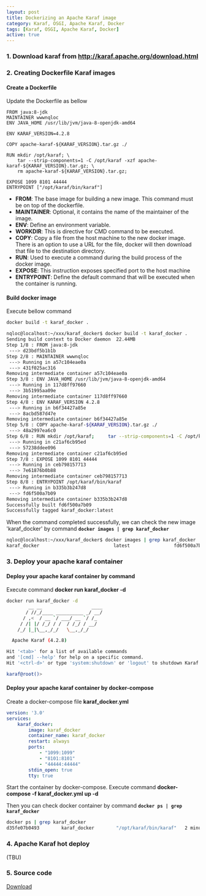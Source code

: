 ```yaml
---
layout: post
title: Dockerizing an Apache Karaf image
category: Karaf, OSGI, Apache Karaf, Docker
tags: [Karaf, OSGI, Apache Karaf, Docker]
active: true
---
```



### 1. Download karaf from <http://karaf.apache.org/download.html>

### 2. Creating Dockerfile Karaf images

#### Create a Dockerfile

Update the Dockerfile as bellow

```
FROM java:8-jdk
MAINTAINER wwwnqloc
ENV JAVA_HOME /usr/lib/jvm/java-8-openjdk-amd64

ENV KARAF_VERSION=4.2.8

COPY apache-karaf-${KARAF_VERSION}.tar.gz ./

RUN mkdir /opt/karaf; \
    tar --strip-components=1 -C /opt/karaf -xzf apache-karaf-${KARAF_VERSION}.tar.gz; \
    rm apache-karaf-${KARAF_VERSION}.tar.gz;

EXPOSE 1099 8101 44444
ENTRYPOINT ["/opt/karaf/bin/karaf"]
```
* **FROM**: The base image for building a new image. This command must be on top of the dockerfile.
* **MAINTAINER**: Optional, it contains the name of the maintainer of the image.
* **ENV**: Define an environment variable.
* **WORKDIR**: This is directive for CMD command to be executed.
* **COPY**: Copy a file from the host machine to the new docker image. There is an option to use a URL for the file, docker will then download that file to the destination directory.
* **RUN**: Used to execute a command during the build process of the docker image.
* **EXPOSE**: This instruction exposes specified port to the host machine
* **ENTRYPOINT**: Define the default command that will be executed when the container is running.

#### Build docker image

Execute bellow command

```sh
docker build -t karaf_docker .
```

```sh
nqloc@localhost:~/xxx/karaf_docker$ docker build -t karaf_docker .
Sending build context to Docker daemon  22.44MB
Step 1/8 : FROM java:8-jdk
 ---> d23bdf5b1b1b
Step 2/8 : MAINTAINER wwwnqloc
 ---> Running in a57c104eae0a
 ---> 431f025ac316
Removing intermediate container a57c104eae0a
Step 3/8 : ENV JAVA_HOME /usr/lib/jvm/java-8-openjdk-amd64
 ---> Running in 117d8ff97660
 ---> 3b51995aa09e
Removing intermediate container 117d8ff97660
Step 4/8 : ENV KARAF_VERSION 4.2.8
 ---> Running in b6f34427a85e
 ---> 8acbd587d47e
Removing intermediate container b6f34427a85e
Step 5/8 : COPY apache-karaf-${KARAF_VERSION}.tar.gz ./
 ---> 48a2997ea6c0
Step 6/8 : RUN mkdir /opt/karaf;     tar --strip-components=1 -C /opt/karaf -xzf apache-karaf-${KARAF_VERSION}.tar.gz;     rm apache-karaf-${KARAF_VERSION}.tar.gz;
 ---> Running in c21af6cb95ed
 ---> 57238ddee096
Removing intermediate container c21af6cb95ed
Step 7/8 : EXPOSE 1099 8101 44444
 ---> Running in ceb798157713
 ---> 7e61876b0b88
Removing intermediate container ceb798157713
Step 8/8 : ENTRYPOINT /opt/karaf/bin/karaf
 ---> Running in b335b3b247d8
 ---> fd6f500a7b09
Removing intermediate container b335b3b247d8
Successfully built fd6f500a7b09
Successfully tagged karaf_docker:latest
```

When the command completed successfully, we can check the new image 'karaf_docker' by command **`docker images | grep karaf_docker`**

```sh
nqloc@localhost:~/xxx/karaf_docker$ docker images | grep karaf_docker
karaf_docker                           latest                fd6f500a7b09        2 minutes ago       692MB
```

### 3. Deploy your apache karaf container

#### Deploy your apache karaf container by command

Execute command **docker run karaf_docker -d**

```sh
docker run karaf_docker -d
        __ __                  ____      
       / //_/____ __________ _/ __/      
      / ,<  / __ `/ ___/ __ `/ /_        
     / /| |/ /_/ / /  / /_/ / __/        
    /_/ |_|\__,_/_/   \__,_/_/         

  Apache Karaf (4.2.8)

Hit '<tab>' for a list of available commands
and '[cmd] --help' for help on a specific command.
Hit '<ctrl-d>' or type 'system:shutdown' or 'logout' to shutdown Karaf.

karaf@root()> 
```

#### Deploy your apache karaf container by docker-compose

Create a docker-compose file **karaf_docker.yml**

```yml
version: '3.0'
services:
    karaf_docker:
        image: karaf_docker
        container_name: karaf_docker
        restart: always
        ports:
            - "1099:1099"
            - "8101:8101"
            - "44444:44444"
        stdin_open: true
        tty: true
```

Start the container by docker-compose. Execute command **docker-compose -f karaf_docker.yml up -d**

Then you can check docker container by command **`docker ps | grep karaf_docker`**

```sh
docker ps | grep karaf_docker
d35fe07b0493        karaf_docker        "/opt/karaf/bin/karaf"   2 minutes ago       Up 2 minutes        0.0.0.0:1099->1099/tcp, 0.0.0.0:8101->8101/tcp, 0.0.0.0:44444->44444/tcp   karaf_docker
```

### 4. Apache Karaf hot deploy

(TBU)

### 5. Source code

[Download](https://github.com/nqloc/nqloc.github.io/blob/master/_sources/karaf_docker.zip)
